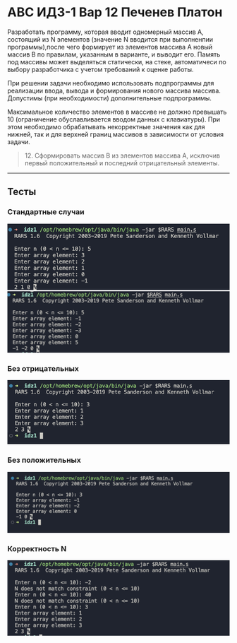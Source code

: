 # АВС ИДЗ-1 Вар 12 Печенев Платон

Разработать программу, которая вводит одномерный массив A, состоящий из N элементов (значение N вводится при выполненпии программы),после чего формирует из элементов массива A новый массив B по правилам, указанным в варианте, и выводит его. Память под массивы может выделяться статически, на стеке, автоматичеси по выбору разработчика с учетом требований к оценке работы.

При решении задачи необходимо использовать подпрограммы для реализации ввода, вывода и формирования нового массива массива. Допустимы (при необходимости) дополнительные подпрограммы.

Максимальное количество элементов в массиве не должно превышать 10 (ограничение обуславливается вводом данных с клавиатуры). При этом необходимо обрабатывать некорректные значения как для нижней, так и для верхней границ массивов в зависимости от условия задачи.

> 12\. Сформировать массив B из элементов массива A, исключив первый положительный и последний отрицательный элементы.

---

## Тесты

### Стандартные случаи

![a](./test1.png)
![b](./test2.png)

### Без отрицательных

![](./test3.png)

### Без положительных

![](./test4.png)

### Корректность N

![](./test5.png)